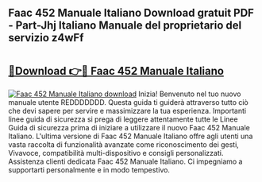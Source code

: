 ## Faac 452 Manuale Italiano Download gratuit PDF - Part-Jhj Italiano Manuale del proprietario del servizio z4wFf

# <h2><a href="http://dfb5y3.blite.top/?on=Faac+452+Manuale+Italiano">🔗Download 👉🔴 Faac 452 Manuale Italiano</a></h2>

[![Faac 452 Manuale Italiano download](https://i.imgur.com/lujVjoI.png)](http://dfb5y3.blite.top/?on=Faac+452+Manuale+Italiano)
Inizia! Benvenuto nel tuo nuovo manuale utente REDDDDDDD. Questa guida ti guiderà attraverso tutto ciò che devi sapere per servire e massimizzare la tua esperienza. Importanti linee guida di sicurezza si prega di leggere attentamente tutte le Linee Guida di sicurezza prima di iniziare a utilizzare il nuovo Faac 452 Manuale Italiano. L'ultima versione di Faac 452 Manuale Italiano offre agli utenti una vasta raccolta di funzionalità avanzate come riconoscimento dei gesti, Vivavoce, compatibilità multi-dispositivo e consigli personalizzati. Assistenza clienti dedicata Faac 452 Manuale Italiano. Ci impegniamo a supportarti personalmente e in modo tempestivo.
